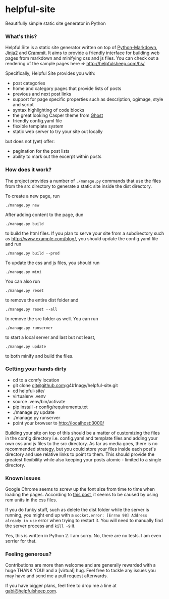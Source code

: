 helpful-site
============

Beautifully simple static site generator in Python

### What's this? ###

Helpful Site is a static site generator written on top of
[Python-Markdown](http://pythonhosted.org/Markdown/),
[Jinja2](http://jinja.pocoo.org/) and
[Crammit](https://github.com/rspivak/crammit). It aims to provide a friendly
interface for building web pages from markdown and minifying css and js files.
You can check out a rendering of the sample pages here =>
http://helpfulsheep.com/hs/

Specifically, Helpful Site provides you with:

* post categories
* home and category pages that provide lists of posts
* previous and next post links
* support for page specific properties such as description, ogimage, style
and script
* syntax highlighting of code blocks
* the great looking Casper theme from [Ghost](https://ghost.org/)
* friendly config.yaml file
* flexible template system
* static web server to try your site out locally

but does not (yet) offer:

* pagination for the post lists
* ability to mark out the excerpt within posts

### How does it work? ###

The project provides a number of `./manage.py` commands that use the files
from the src directory to generate a static site inside the dist directory.

To create a new page, run

    ./manage.py new

After adding content to the page, dun

    ./manage.py build

to build the html files. If you plan to serve your site from a subdirectory
such as http://www.example.com/blog/, you should update the config.yaml file
and run

    ./manage.py build --prod

To update the css and js files, you should run

    ./manage.py mini

You can also run

    ./manage.py reset

to remove the entire dist folder and

    ./manage.py reset --all

to remove the src folder as well. You can run

    ./manage.py runserver

to start a local server and last but not least,

    ./manage.py update

to both minify and build the files.

### Getting your hands dirty ###

* cd to a comfy location
* git clone git@github.com:g4b1nagy/helpful-site.git
* cd helpful-site/
* virtualenv .venv
* source .venv/bin/activate
* pip install -r config/requirements.txt
* ./manage.py update
* ./manage.py runserver
* point your browser to [http://localhost:3000/](http://localhost:3000/)

Building your site on top of this should be a matter of customizing the files
in the config directory i.e. config.yaml and template files and adding your
own css and js files to the src directory. As far as media goes, there is
no recommended strategy, but you could store your files inside each post's
directory and use relative links to point to them. This should provide the
greatest flexibility while also keeping your posts atomic - limited to a
single directory.

### Known issues ###

Google Chrome seems to screw up the font size from time to time when loading
the pages. According to [this post](http://stackoverflow.com/questions/20845183/inconsistent-font-size-rendering-issue-on-chrome),
it seems to be caused by using rem units in the css files.

If you do funky stuff, such as delete the dist folder while the server is
running, you might end up with a `socket.error: [Errno 98] Address already in use`
error when trying to restart it. You will need to manually find the server
process and `kill -9` it.

Yes, this is written in Python 2. I am sorry. No, there are no tests.
I am even sorrier for that.

### Feeling generous? ###

Contributions are more than welcome and are generally rewarded with a huge
THANK YOU! and a [virtual] hug. Feel free to tackle any issues you may have
and send me a pull request afterwards.

If you have bigger plans, feel free to drop me a line at gabi@helpfulsheep.com.